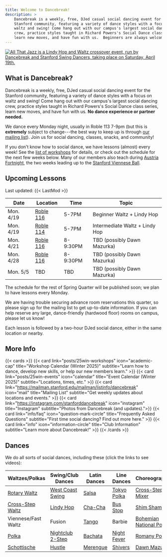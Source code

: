```yaml
---
title: Welcome to Dancebreak!
description: >
    Dancebreak is a weekly, free, DJed casual social dancing event for the
    Stanford community, featuring a variety of dance styles with a focus on
    waltz and swing! Come hang out with our campus's largest social dancing
    crew, practice styles taught in Richard Powers's Social Dance class series,
    learn new moves, and have fun with us.  Beginners are always welcome.
---
```

<!-- ![A crowded room full of Stanford students dancing.](images/banner.jpg) -->

[![All That Jazz is a Lindy Hop and Waltz crossover event, run by Dancebreak and Stanford Swing Dancers, taking place on Saturday, April 19th.](images/all-that-jazz.jpg)](posts/25spr-all-that-jazz)


## What is Dancebreak?

Dancebreak is a weekly, free, DJed casual social dancing event for the Stanford
community, featuring a variety of dance styles with a focus on waltz and swing!
Come hang out with our campus's largest social dancing crew, practice styles
taught in Richard Powers's Social Dance class series, learn new moves, and have
fun with us.  **No dance experience or partner needed.**

We dance every Monday night, usually in Roble 113 7-9pm (but this is
**extremely** subject to change---the best way to keep up is through [our
mailing list][mail]).  Join us for social dancing, classes, snacks, and
community!

If you don't know how to social dance, we have lessons (almost) every week! See
the [list of workshops](/workshops) for details, or check out the schedule for
the next few weeks below.  Many of our members also teach during [Austria
Fortnight][fortnight], the two weeks leading up to the [Stanford Viennese
Ball][vball].

## Upcoming Lessons

Last updated: {{< LastMod >}}

| Date      | Location           | Time     | Topic                          |
|-----------|--------------------|----------|--------------------------------|
| Mon. 4/19 | [Roble 116][roble] | 5-7PM    | Beginner Waltz + Lindy Hop     |
| Mon. 4/19 | [Roble 114][roble] | 5-7PM    | Intermediate Waltz + Lindy Hop |
| Mon. 4/21 | [Roble 116][roble] | 8-9:30PM | TBD (possibly Dawn Mazurka)    |
| Mon. 4/28 | [Roble 116][roble] | 8-9:30PM | TBD (possibly Dawn Mazurka)    |
| Mon. 5/5  | TBD                | TBD      | TBD (possibly Dawn Mazurka)    |

The schedule for the rest of Spring Quarter will be published soon; we plan to
have lessons every Monday.

We are having trouble securing advance room reservations this quarter, so
please sign up for the mailing list to get up-to-date information. If you can
help reserve any large, dance-friendly (hardwood floor) rooms on campus, please
let us know!

<!-- Unless otherwise noted, lessons are beginner-friendly (i.e., no dance -->
<!-- experience needed or expected). No need to come with a partner---we rotate -->
<!-- partners often in class. -->

Each lesson is followed by a two-hour DJed social dance, either in the same
location or nearby.

## More Info

{{< cards >}}
{{< card link="posts/25win-workshops" icon="academic-cap" title="Workshop Calendar (Winter 2025)" subtitle="Learn how to dance, develop new skills, or help our new members learn." >}}
{{< card link="posts/25win-events" icon="calendar" title="Event Calendar (Winter 2025)" subtitle="Locations, times, etc." >}}
{{< card link="https://mailman.stanford.edu/mailman/listinfo/dancebreak" icon="mail" title="Mailing List" subtitle="Get weekly updates about locations and events." >}}
{{< card link="https://instagram.com/stanforddancebreak" icon="instagram" title="Instagram" subtitle="Photos from Dancebreak (and updates).">}}
{{< card link="info/faq" icon="question-mark-circle" title="Frequently Asked Questions" subtitle="First time social dancing? Find out more here." >}}
{{< card link="info" icon="information-circle" title="Club Information" subtitle="Learn more about Dancebreak!" >}}
{{< /cards >}}

## Dances

We do all sorts of social dances, including these (click the links to see
videos):

| Waltzes/Polkas             | Swing/Club Dances        | Latin Dances         | Line Dances                | Choreographies                  |
|----------------------------|--------------------------|----------------------|----------------------------|---------------------------------|
| [Rotary Waltz][rotary]     | [West Coast Swing][wcs]  | [Salsa][salsa]       | [Tokyo Polka][tokyo]       | [Cross-Step Mixer][xstep-mixer] |
| [Cross-Step Waltz][xstep]  | [Lindy Hop][lindy]       | [Cha-Cha][salsa]     | [Bus Stop][bus-stop]       | [Shim Sham][shim-sham]          |
| Viennese/Fast Waltz        | Fusion                   | [Tango][tango]       | Barbie                     | [Bohemian National Polka][bnp]  |
| [Polka][polka]             | [Nightclub 2-Step][nc2s] | [Bachata][bachata]   | [Night Fever][night-fever] | [Romany Polka][romany]          |
| [Schottische][schottische] | [Hustle][hustle]         | [Merengue][merengue] | [Shivers][shivers]         | [Dawn Mazurka][dawn]            |

[mail]: https://mailman.stanford.edu/mailman/listinfo/dancebreak
[ig]: https://instagram.com/stanforddancebreak

[xstep]: https://www.youtube.com/watch?v=Ny5_YnS-lKQ
[bnp]: https://www.youtube.com/watch?v=ArCZCOpi8SA
[xstep-mixer]: https://www.youtube.com/watch?v=CP5rGp2dVZ8
[romany]: https://www.youtube.com/watch?v=692a8HK2L5I
[bus-stop]: https://www.youtube.com/watch?v=_S9fb02Vi-c
[shim-sham]: https://www.youtube.com/watch?v=bjfM4Wrj9UI
[tokyo]: https://www.youtube.com/watch?v=RauuFItGbeM
[dawn]: https://www.youtube.com/watch?v=SZcli1o3Nfc

[rotary]: https://www.libraryofdance.org/dances/waltz
<!-- [xstep]: https://www.libraryofdance.org/dances/cross-step-waltz -->
[polka]: https://www.libraryofdance.org/dances/polka
[schottische]: https://www.libraryofdance.org/dances/schottische

[wcs]: https://www.libraryofdance.org/dances/west-coast-swing
[lindy]: https://www.libraryofdance.org/dances/lindy-hop
<!-- [fusion]: https://www.libraryofdance.org/dances/blues -->
[nc2s]: https://www.libraryofdance.org/dances/club-two-step
[hustle]: https://www.libraryofdance.org/dances/hustle

[salsa]: https://www.libraryofdance.org/dances/salsa
[tango]: https://www.libraryofdance.org/dances/social-tango
[bachata]: https://www.libraryofdance.org/dances/bachata
[merengue]: https://www.libraryofdance.org/dances/merengue

[shivers]: https://www.youtube.com/watch?v=1WdGuYeV-Cc
[night-fever]: https://www.youtube.com/watch?v=FWpSbEbmdJs

[epc]: /info/locations/#elliott-program-center
[roble]: /info/locations/#roble-gym
[gcc]: /info/locations/#graduate-community-center
[evgr]: /info/locations/#escondido-village-graduate-residences
[ssd]: https://swing.stanford.edu
[wcs]: https://www.facebook.com/cardinalswing/
[vball]: https://vienneseball.stanford.edu/
[fortnight]: https://vienneseball.stanford.edu/austria-fortnight-classes/
